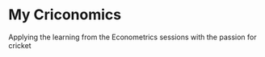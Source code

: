 # My Criconomics
Applying the learning from the Econometrics sessions with the passion for cricket

